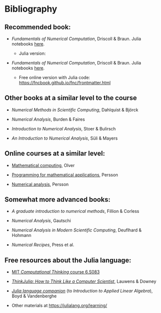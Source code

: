 # Bibliography

## Recommended book: 

- *Fundamentals of Numerical Computation*, Driscoll & Braun.
Julia notebooks [here](https://github.com/tobydriscoll/fnc-extras). 

  - Julia version: 

- *Fundamentals of Numerical Computation*, Driscoll & Braun.
Julia notebooks [here](https://github.com/tobydriscoll/fnc-extras). 

  - Free online version with Julia code: https://fncbook.github.io/fnc/frontmatter.html


## Other books at a similar level to the course

- *Numerical Methods in Scientific Computing*, Dahlquist & Björck

- *Numerical Analysis*, Burden & Faires

- *Introduction to Numerical Analysis*, Stoer & Bulirsch

- *An Introduction to Numerical Analysis*, Süli & Mayers


## Online courses at a similar level:

- [Mathematical computing](http://www.maths.usyd.edu.au/u/olver/teaching/MATH3976), Olver

- [Programming for mathematical applications](http://persson.berkeley.edu/math124), Persson

- [Numerical analysis](http://persson.berkeley.edu/math128a), Persson


## Somewhat more advanced books:

- *A graduate introduction to numerical methods*, Fillion & Corless

- *Numerical Analysis*, Gautschi

- *Numerical Analysis in Modern Scientific Computing*, Deuflhard & Hohmann

- *Numerical Recipes*, Press et al.







## Free resources about the Julia language:

- [MIT *Computational Thinking* course 6.S083](https://computationalthinking.mit.edu/Spring21/)

- [*ThinkJulia: How to Think Like a Computer Scientist*](https://benlauwens.github.io/ThinkJulia.jl/latest/book.html), Lauwens & Downey

- [*Julia language companion*](http://vmls-book.stanford.edu/vmls-julia-companion.pdf) (to *Introduction to Applied Linear Algebra*), Boyd & Vandenberghe

- Other materials at https://julialang.org/learning/
